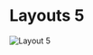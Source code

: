# Layouts 5

![Layout 5](https://github.com/rodmat95/Layouts/assets/124494629/f72e33e0-7042-4cc5-ab68-9a09f15d95d2)
